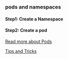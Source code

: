 ### pods and namespaces

#### Step1: Create a Namespace
#### Step2: Create a pod

[Read more about Pods](https://kubernetes.io/docs/concepts/workloads/pods/)

[Tips and Tricks](https://github.com/atul-ram/killercoda-scenarios/blob/master/tips_and_tricks.md)
